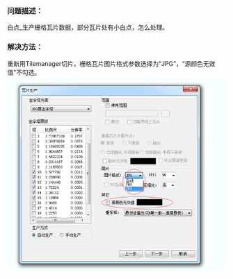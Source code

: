 ### 问题描述： ###

白点_生产栅格瓦片数据，部分瓦片处有小白点，怎么处理。


### 解决方法： ###
重新用Tilemanager切片，栅格瓦片图片格式参数选择为“JPG”，“源颜色无效值”不勾选。 
![](picture/p12.png)  
  
